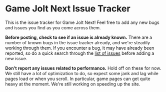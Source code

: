 # Game Jolt Next Issue Tracker

This is the issue tracker for Game Jolt Next! Feel free to add any new bugs and issues you find as you come across them.

**Before posting, check to see if an issue is already known.** There are a number of known bugs in the issue tracker already, and we're steadily working through them. If you encounter a bug, it may have already been reported, so do a quick search through the [list of issues](https://github.com/gamejolt/next-issue-tracker/issues) before adding a new issue.

**Don't report any issues related to performance.** Hold off on these for now. We still have a lot of optimization to do, so expect some jank and lag while pages load or when you scroll. In particular, game pages can get quite heavy at the moment. We're still working on speeding up the site.
